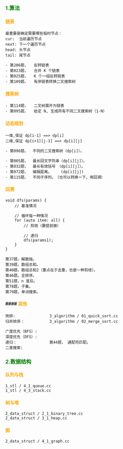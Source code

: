 ### <font color=green>1.算法</font>
#### <font color=orange>链表</font>
```
最重要是确定需要哪些临时节点：
cur:  当前遍历节点
next: 下一个遍历节点
head: 头节点
tail: 尾节点

```
```
- 第206题，　　反转链表
- 第023题，　　合并 K 个链表
- 第025题，　　K 个一组反转链表
- 第109题，　　有序链表转换二叉搜索树

```

#### <font color=orange>搜索树</font>
```
- 第114题，　　二叉树展开为链表
- 第095题，　　给定 N, 生成所有不同二叉搜索树（1-N）

```

#### <font color=orange>动态规划</font>
```
一维,保证 dp[i-1] ==> dp[i]
二维,保证 dp[i+1][j-1] ==> dp[i][j]
```
```
- 第096题，  不同的二叉搜索树（dp[i]）。

- 第005题，  最长回文字符串（dp[i][j]）。
- 第032题，  最长有效括号　（dp[i][j]）。
- 第072题，  编辑距离。    (dp[i][j])
- 第115题，  不同子序列。　（也可以转换一下，用回溯）
```

#### <font color=orange>回溯</font>
```
void dfs(params) {
    // 基准情况
    
    // 循环每一种情况
    for (auto item: all) {
        // 剪枝（要提前做）
        
        // 递归
        dfs(params1);
    }
}
```
```
第37题，解数独。
第39题，数组总和。
第40题，数组总和2（重点在于去重，也是一种剪枝）。
第46题，全排序。
第51题，n 皇后。
第78题，子集。
第79题，单词搜索。
```

#### #### <font color=orange>其他</font>
```
快排:               3_algorithm / 01_quick_sort.cc
归并排序：           3_algorithm / 02_merge_sort.cc

广度优先（BFS）:
深度优先（DFS）:
递归：　　　　　　　　 第44题， 通配符匹配。
二差搜索:

```

### <font color=green>2.数据结构</font>
#### <font color=orange>队列与栈</font>
```
1_stl / 4_1_queue.cc
1_stl / 4_3_stack.cc

```

#### <font color=orange>树与堆</font>
```
2_data_struct / 2_1_binary_tree.cc
2_data_struct / 3_1_heap.cc
```

#### <font color=orange>图</font>
```
2_data_struct / 4_1_graph.cc
```